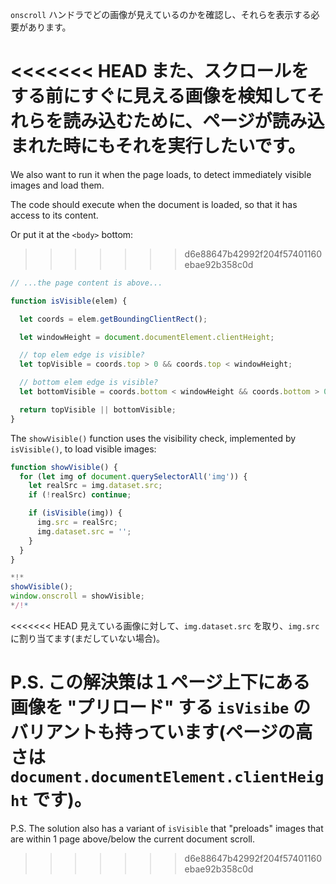 `onscroll` ハンドラでどの画像が見えているのかを確認し、それらを表示する必要があります。

<<<<<<< HEAD
また、スクロールをする前にすぐに見える画像を検知してそれらを読み込むために、ページが読み込まれた時にもそれを実行したいです。
=======
We also want to run it when the page loads, to detect immediately visible images and load them.

The code should execute when the document is loaded, so that it has access to its content.

Or put it at the `<body>` bottom:
>>>>>>> d6e88647b42992f204f57401160ebae92b358c0d

```js
// ...the page content is above...

function isVisible(elem) {

  let coords = elem.getBoundingClientRect();

  let windowHeight = document.documentElement.clientHeight;

  // top elem edge is visible?
  let topVisible = coords.top > 0 && coords.top < windowHeight;

  // bottom elem edge is visible?
  let bottomVisible = coords.bottom < windowHeight && coords.bottom > 0;

  return topVisible || bottomVisible;
}
```

The `showVisible()` function uses the visibility check, implemented by `isVisible()`, to load visible images:

```js
function showVisible() {
  for (let img of document.querySelectorAll('img')) {
    let realSrc = img.dataset.src;
    if (!realSrc) continue;

    if (isVisible(img)) {
      img.src = realSrc;
      img.dataset.src = '';
    }
  }
}

*!*
showVisible();
window.onscroll = showVisible;
*/!*
```

<<<<<<< HEAD
見えている画像に対して、`img.dataset.src` を取り、`img.src` に割り当てます(まだしていない場合)。

P.S. この解決策は１ページ上下にある画像を "プリロード" する `isVisibe` のバリアントも持っています(ページの高さは `document.documentElement.clientHeight` です)。
=======
P.S. The solution also has a variant of `isVisible` that "preloads" images that are within 1 page above/below the current document scroll.
>>>>>>> d6e88647b42992f204f57401160ebae92b358c0d
